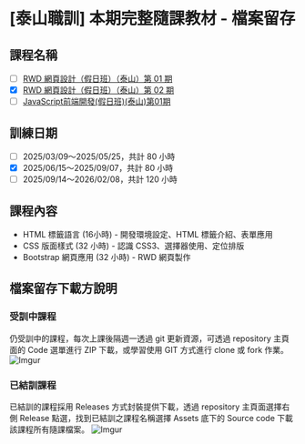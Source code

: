 # [泰山職訓] 本期完整隨課教材 - 檔案留存

## 課程名稱
- [ ] [RWD 網頁設計（假日班）（泰山）第 01 期](https://ojt.wda.gov.tw/ClassSearch/Detail?PlanType=2&OCID=160845)
- [x] [RWD 網頁設計（假日班）（泰山）第 02 期](https://ojt.wda.gov.tw/ClassSearch/Detail?PlanType=2&OCID=160854)
- [ ] [JavaScript前端開發(假日班)(泰山)第01期](https://ojt.wda.gov.tw/ClassSearch/Detail?PlanType=2&OCID=160871)

## 訓練日期 
- [ ] 2025/03/09～2025/05/25，共計 80 小時
- [x] 2025/06/15～2025/09/07，共計 80 小時
- [ ] 2025/09/14～2026/02/08，共計 120 小時

## 課程內容
- HTML 標籤語言  (16小時) - 開發環境設定、HTML 標籤介紹、表單應用
- CSS 版面樣式 (32 小時) - 認識 CSS3、選擇器使用、定位排版
- Bootstrap 網頁應用 (32 小時) - RWD 網頁製作

<!-- - JavaScript程式基礎(32小時)-開發環境設定、程式邏輯概念
- JavaScript函式庫操作(32小時)-函式庫介紹、實例演練
- 前端框架應用(56小時)-前端框架介紹、基礎操作、實例演練 -->

## 檔案留存下載方說明

### 受訓中課程
仍受訓中的課程，每次上課後隔週一透過 git 更新資源，可透過 repository 主頁面的 Code 選單進行 ZIP 下載，或學習使用 GIT 方式進行 clone 或 fork 作業。
![Imgur](https://i.imgur.com/K3kGHos.gif)

### 已結訓課程
已結訓的課程採用 Releases 方式封裝提供下載，透過 repository 主頁面選擇右側 Release 點選，找到已結訓之課程名稱選擇 Assets 底下的 Source code 下載該課程所有隨課檔案。
![Imgur](https://i.imgur.com/84cc6aZ.gif)